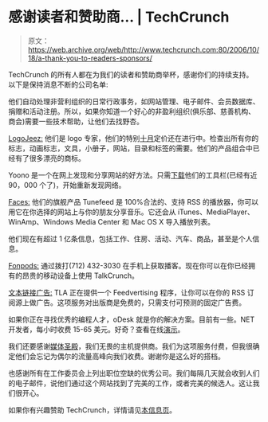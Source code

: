# 感谢读者和赞助商… | TechCrunch

> 原文：<https://web.archive.org/web/http://www.techcrunch.com:80/2006/10/18/a-thank-you-to-readers-sponsors/>

TechCrunch 的所有人都在为我们的读者和赞助商举杯，感谢你们的持续支持。以下是保持消息不断的公司名单:

他们自动处理非营利组织的日常行政事务，如网站管理、电子邮件、会员数据库、捐赠和活动注册。所以，如果你知道一个好心的非盈利组织(俱乐部、慈善机构、商会)需要一些技术帮助，让他们去找野杏。

[LogoJeez:](https://web.archive.org/web/20170603024836/http://www.logojeez.com/TechCrunch.aspx?engine=tc) 他们是 logo 专家，他们的特别[十月](https://web.archive.org/web/20170603024836/http://www.logojeez.com/logos/New-Year-Deals.aspx)定价还在进行中。检查出所有你的标志，动画标志，文具，小册子，网站，目录和标签的需要。他们的产品组合中已经有了很多漂亮的商标。

Yoono 是一个在网上发现和分享网站的好方法。只需[下载](https://web.archive.org/web/20170603024836/https://addons.mozilla.org/firefox/1833/)他们的工具栏(已经有近 90，000 个了)，开始重新发现网络。

[Faces:](https://web.archive.org/web/20170603024836/http://www.tunefeed.com/) 他们的旗舰产品 Tunefeed 是 100%合法的、支持 RSS 的播放器，你可以用它在你选择的网站上与你的朋友分享音乐。它还会从 iTunes、MediaPlayer、WinAmp、Windows Media Center 和 Mac OS X 导入播放列表。

他们现在有超过 1 亿条信息，包括工作、住房、活动、汽车、商品，甚至是个人信息。

[Fonpods:](https://web.archive.org/web/20170603024836/http://www.fonpods.com/) 通过拨打(712) 432-3030 在手机上获取播客。现在你可以在你已经拥有的昂贵的移动设备上使用 TalkCrunch。

[文本链接广告:](https://web.archive.org/web/20170603024836/http://www.text-link-ads.com/feedvertising/) TLA 正在提供一个 Feedvertising 程序，让你可以在你的 RSS 订阅源上做广告。这项服务对出版商是免费的，只需支付可预测的固定广告费。

如果你正在寻找优秀的编程人才，oDesk 就是你的解决方案。目前有一些。NET 开发者，每小时收费 15-65 美元。好奇？查看在线[演示](https://web.archive.org/web/20170603024836/http://www.odesk.com/tour)。

我们还要感谢[媒体圣殿](https://web.archive.org/web/20170603024836/http://www.mediatemple.net/)，我们无畏的主机提供商。我们为这项服务付费，但我很确定他们会忘记为偶尔的流量高峰向我们收费。谢谢你是这么好的搭档。

也感谢所有在工作委员会上列出职位空缺的优秀公司。我们每隔几天就会收到人们的电子邮件，说他们通过这个网站找到了完美的工作，或者完美的候选人。这让我们很开心。

如果你有兴趣赞助 TechCrunch，详情请见[本信息页](https://web.archive.org/web/20170603024836/http://www.techcrunch.com/advertise/)。